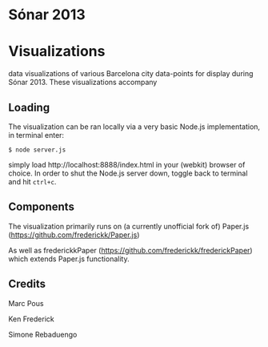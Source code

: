Sónar 2013
=========================
Visualizations
=========================

data visualizations of various Barcelona city data-points for display during Sónar 2013. These visualizations accompany 


Loading
---------

The visualization can be ran locally via a very basic Node.js implementation, in terminal enter:

```
$ node server.js
```

simply load http://localhost:8888/index.html in your (webkit) browser of choice. In order to shut the Node.js server down, toggle back to terminal and hit ```ctrl+c```.


Components
---------
The visualization primarily runs on (a currently unofficial fork of) Paper.js (https://github.com/frederickk/Paper.js)

As well as frederickkPaper (https://github.com/frederickk/frederickPaper) which extends Paper.js functionality.


Credits
---------

Marc Pous

Ken Frederick

Simone Rebaduengo

